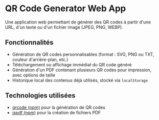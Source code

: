 # QR Code Generator Web App

Une application web permettant de générer des QR codes à partir d'une URL, d'un texte ou d'un fichier image (JPEG, PNG, WEBP).

## Fonctionnalités

- Génération de QR codes personnalisables (format : SVG, PNG ou TXT, couleur d'arrière-plan, etc.)
- Téléchargement ou affichage immédiat du QR code généré
- Génération d'un PDF contenant plusieurs QR codes pour impression, avec options de taille
- Historique local des contenus déjà utilisés, stocké via `localStorage`

## Technologies utilisées

- [qrcode (npm)](https://www.npmjs.com/package/qrcode) pour la génération de QR codes
- [jspdf (npm)](https://www.npmjs.com/package/jspdf) pour la création de fichiers PDF
